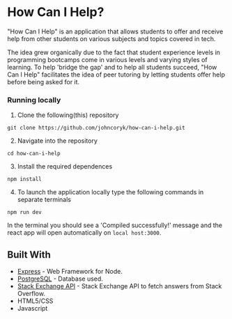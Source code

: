 # How Can I Help?

"How Can I Help" is an application that allows students to offer and receive
help from other students on various subjects and topics covered in tech.

The idea grew organically due to the fact that student experience levels in
programming bootcamps come in various levels and varying styles of learning.
To help 'bridge the gap' and to help all students succeed, "How Can I Help"
facilitates the idea of peer tutoring by letting students offer help before
being asked for it.

### **Running locally**

1. Clone the following(this) repository

```
git clone https://github.com/johncoryk/how-can-i-help.git
```

2. Navigate into the repository

```
cd how-can-i-help
```

3. Install the required dependences

```
npm install
```

4. To launch the application locally type the following commands in separate terminals

```
npm run dev
```

In the terminal you should see a 'Compiled successfully!' message and the react app will open automatically on `local host:3000`.

## Built With

- [Express](https://expressjs.com/) - Web Framework for Node.
- [PostgreSQL](https://www.postgresql.org/) - Database used.
- [Stack Exchange API](https://api.stackexchange.com/) - Stack Exchange API to fetch answers from Stack Overflow.
- HTML5/CSS
- Javascript
